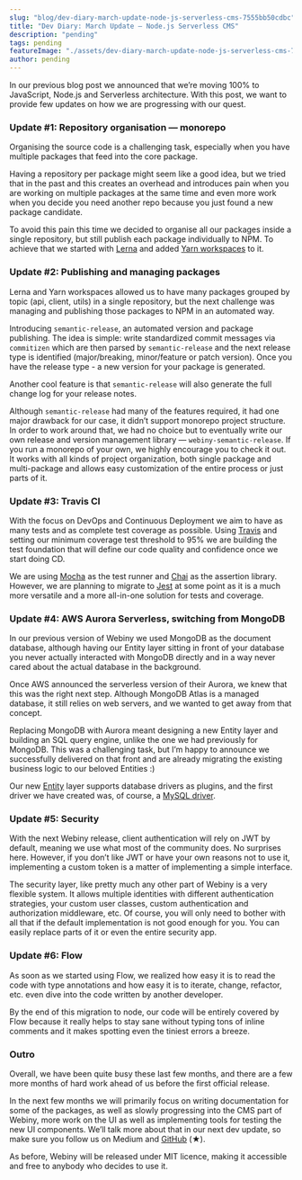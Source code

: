 ```yaml
---
slug: "blog/dev-diary-march-update-node-js-serverless-cms-7555bb50cdbc"
title: "Dev Diary: March Update — Node.js Serverless CMS"
description: "pending"
tags: pending
featureImage: "./assets/dev-diary-march-update-node-js-serverless-cms-7555bb50cdbc/max-3840-1v7VcyqUeiJVAeIX-7Qop4A.jpeg"
author: pending
---
```



In our previous blog post we announced that we’re moving 100% to JavaScript, Node.js and Serverless architecture. With this post, we want to provide few updates on how we are progressing with our quest.

### Update #1: Repository organisation — monorepo

Organising the source code is a challenging task, especially when you have multiple packages that feed into the core package.

Having a repository per package might seem like a good idea, but we tried that in the past and this creates an overhead and introduces pain when you are working on multiple packages at the same time and even more work when you decide you need another repo because you just found a new package candidate.

To avoid this pain this time we decided to organise all our packages inside a single repository, but still publish each package individually to NPM. To achieve that we started with [Lerna](https://lernajs.io/) and added [Yarn workspaces](https://yarnpkg.com/blog/2017/08/02/introducing-workspaces/) to it.

### Update #2: Publishing and managing packages

Lerna and Yarn workspaces allowed us to have many packages grouped by topic (api, client, utils) in a single repository, but the next challenge was managing and publishing those packages to NPM in an automated way.

Introducing `semantic-release`, an automated version and package publishing. The idea is simple: write standardized commit messages via `commitizen` which are then parsed by `semantic-release` and the next release type is identified (major/breaking, minor/feature or patch version). Once you have the release type - a new version for your package is generated.

Another cool feature is that `semantic-release` will also generate the full change log for your release notes.

Although `semantic-release` had many of the features required, it had one major drawback for our case, it didn’t support monorepo project structure. In order to work around that, we had no choice but to eventually write our own release and version management library — `webiny-semantic-release`. If you run a monorepo of your own, we highly encourage you to check it out. It works with all kinds of project organization, both single package and multi-package and allows easy customization of the entire process or just parts of it.

### Update #3: Travis CI

With the focus on DevOps and Continuous Deployment we aim to have as many tests and as complete test coverage as possible. Using [Travis](https://travis-ci.org/) and setting our minimum coverage test threshold to 95% we are building the test foundation that will define our code quality and confidence once we start doing CD.

We are using [Mocha](https://mochajs.org/) as the test runner and [Chai](http://chaijs.com/) as the assertion library. However, we are planning to migrate to [Jest](https://facebook.github.io/jest/) at some point as it is a much more versatile and a more all-in-one solution for tests and coverage.

### Update #4: AWS Aurora Serverless, switching from MongoDB

In our previous version of Webiny we used MongoDB as the document database, although having our Entity layer sitting in front of your database you never actually interacted with MongoDB directly and in a way never cared about the actual database in the background.

Once AWS announced the serverless version of their Aurora, we knew that this was the right next step. Although MongoDB Atlas is a managed database, it still relies on web servers, and we wanted to get away from that concept.

Replacing MongoDB with Aurora meant designing a new Entity layer and building an SQL query engine, unlike the one we had previously for MongoDB. This was a challenging task, but I’m happy to announce we successfully delivered on that front and are already migrating the existing business logic to our beloved Entities :)

Our new [Entity](https://github.com/Webiny/webiny-js/tree/master/packages-utils/webiny-entity) layer supports database drivers as plugins, and the first driver we have created was, of course, a [MySQL driver](https://github.com/Webiny/webiny-js/tree/master/packages-utils/webiny-entity-mysql).

### Update #5: Security

With the next Webiny release, client authentication will rely on JWT by default, meaning we use what most of the community does. No surprises here. However, if you don’t like JWT or have your own reasons not to use it, implementing a custom token is a matter of implementing a simple interface.

The security layer, like pretty much any other part of Webiny is a very flexible system. It allows multiple identities with different authentication strategies, your custom user classes, custom authentication and authorization middleware, etc. Of course, you will only need to bother with all that if the default implementation is not good enough for you. You can easily replace parts of it or even the entire security app.

### Update #6: Flow

As soon as we started using Flow, we realized how easy it is to read the code with type annotations and how easy it is to iterate, change, refactor, etc. even dive into the code written by another developer.

By the end of this migration to node, our code will be entirely covered by Flow because it really helps to stay sane without typing tons of inline comments and it makes spotting even the tiniest errors a breeze.

### Outro

Overall, we have been quite busy these last few months, and there are a few more months of hard work ahead of us before the first official release.

In the next few months we will primarily focus on writing documentation for some of the packages, as well as slowly progressing into the CMS part of Webiny, more work on the UI as well as implementing tools for testing the new UI components. We’ll talk more about that in our next dev update, so make sure you follow us on Medium and [GitHub](https://github.com/Webiny/webiny-js) (★).

As before, Webiny will be released under MIT licence, making it accessible and free to anybody who decides to use it.